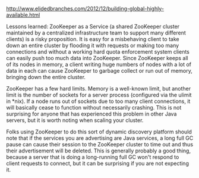 http://www.elidedbranches.com/2012/12/building-global-highly-available.html

Lessons learned:
ZooKeeper as a Service (a shared ZooKeeper cluster maintained by a centralized infrastructure team to support many different clients) is a risky proposition. It is easy for a misbehaving client to take down an entire cluster by flooding it with requests or making too many connections and without a working hard quota enforcement system clients can easily push too much data into ZooKeeper. Since ZooKeeper keeps all of its nodes in memory, a client writing huge numbers of nodes with a lot of data in each can cause ZooKeeper to garbage collect or run out of memory, bringing down the entire cluster.

ZooKeeper has a few hard limits. Memory is a well-known limit, but another limit is the number of sockets for a server process (configured via the ulimit in *nix). If a node runs out of sockets due to too many client connections, it will basically cease to function without necessarily crashing. This is not surprising for anyone that has experienced this problem in other Java servers, but it is worth noting when scaling your cluster.

Folks using ZooKeeper to do this sort of dynamic discovery platform should note that if the services you are advertising are Java services, a long full GC pause can cause their session to the ZooKeeper cluster to time out and thus their advertisement will be deleted. This is generally probably a good thing, because a server that is doing a long-running full GC won't respond to client requests to connect, but it can be surprising if you are not expecting it.
